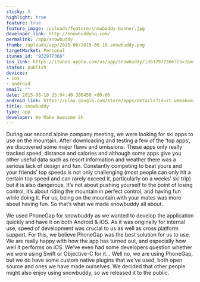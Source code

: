 ```yaml
--- 
sticky: 5
highlight: true
feature: true
feature_image: /uploads/feature/snowbuddy-banner.jpg
developer_link: http://snowbuddyhq.com/
permalink: /app/snowbuddy
thumb: /uploads/app/2015-06/2015-06-10-snowbuddy.png
targetMarket: Personal
itunes_id: "932977366"
ios_link: https://itunes.apple.com/us/app/snowbuddy/id932977366?ls=1&mt=8
status: publish
devices: 
- ios
- android
email: ""
date: 2015-06-10 23:04:40.306459 +00:00
android_link: https://play.google.com/store/apps/details?id=it.wemakeawesomesh.skitracker
title: snowbuddy
type: app
developer: We Make Awesome Sh
---
```


During our second alpine company meeting, we were looking for ski apps to use on the mountain. After downloading and testing a few of the ‘top apps’, we discovered some major flaws and omissions. These apps only really tracked speed, distance and calories and although some apps give you other useful data such as resort information and weather there was a serious lack of design and fun. Constantly competing to beat yours and your friends’ top speeds is not only challenging (most people can only hit a certain top speed and can rarely exceed it, particularly on a weeks’ ski trip) but it is also dangerous. It’s not about pushing yourself to the point of losing control, it’s about riding the mountain in perfect control, and having fun while doing it. For us, being on the mountain with your mates was more about having fun. So that’s what we made snowbuddy all about.

We used PhoneGap for snowbuddy as we wanted to develop the application quickly and have it on both Android & iOS. As it was originally for internal use, speed of development was crucial to us as well as cross platform support. For this, we believe PhoneGap was the best solution for us to use. We are really happy with how the app has turned out, and especially how well it performs on iOS. We’ve even had some developers question whether we were using Swift or Objective-C for it… Well no, we are using PhoneGap, but we do have some custom native plugins that we’ve used, both open source and ones we have made ourselves. We decided that other people might also enjoy using snowbuddy, so we released it to the public.
